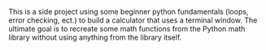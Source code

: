 This is a side project using some
beginner python fundamentals (loops, error checking, ect.)
to build a calculator that uses a terminal window.
The ultimate goal is to recreate some math functions from the Python
math library without using anything from the library itself.
